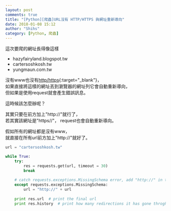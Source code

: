 ```yaml
---
layout: post
comments: true
title: "[Python][爬蟲]URL沒有 HTTP/HTTPS 與網址重新導向"
date: 2018-01-08 15:12
author: "Shihs"
category: [Python, 爬蟲]
---
```


這次要爬的網址長得像這樣
- hazyfairyland.blogspot.tw
- cartersoshkosh.tw
- yungmaun.com.tw

沒有www也沒有[http/https](https://zh.wikipedia.org/wiki/%E8%B6%85%E6%96%87%E6%9C%AC%E4%BC%A0%E8%BE%93%E5%AE%89%E5%85%A8%E5%8D%8F%E8%AE%AE){:target="_blank"}，<br>
如果直接將這樣的網址丟到瀏覽器的網址列它會自動重新導向，<br>
但如果是使用request就會產生錯誤訊息。<br>

這時候該怎麼辦呢？

其實只要在前方加上"http://"就行了，<br>
若其實該網址是"https//"， request也會自動重新導向。<br>

假如所有的網址都是沒有www，<br>
就直接在所有url前方加上"http://"就好了。<br>


```python
url = "cartersoshkosh.tw"

while True:
    try:
        res = requests.get(url, timeout = 30)		
        break
			
    # catch requests.exceptions.MissingSchema error, add "http://" in the front
    except requests.exceptions.MissingSchema:
        url = "http://" + url
       
    print res.url  # print the final url
    print res.history  # print how many redirections it has gone throgh
```

